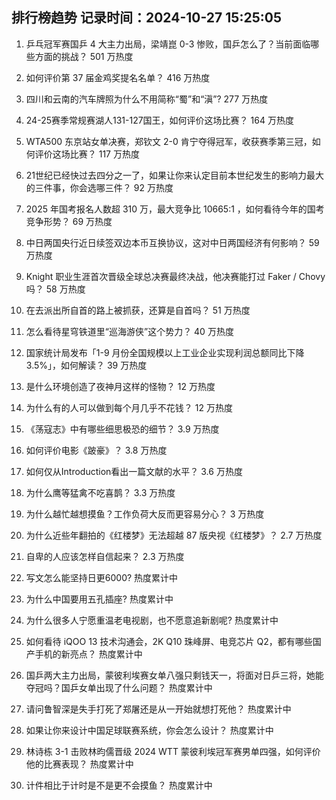 
## 排行榜趋势 记录时间：2024-10-27 15:25:05
  
  1. 乒乓冠军赛国乒 4 大主力出局，梁靖崑 0-3 惨败，国乒怎么了？当前面临哪些方面的挑战？ 501 万热度
    
  2. 如何评价第 37 届金鸡奖提名名单？ 416 万热度
    
  3. 四川和云南的汽车牌照为什么不用简称“蜀”和“滇”? 277 万热度
    
  4. 24-25赛季常规赛湖人131-127国王，如何评价这场比赛？ 164 万热度
    
  5. WTA500 东京站女单决赛，郑钦文 2-0 肯宁夺得冠军，收获赛季第三冠，如何评价这场比赛？ 117 万热度
    
  6. 21世纪已经快过去四分之一了，如果让你来认定目前本世纪发生的影响力最大的三件事，你会选哪三件？ 92 万热度
    
  7. 2025 年国考报名人数超 310 万，最大竞争比 10665:1 ，如何看待今年的国考竞争形势？ 69 万热度
    
  8. 中日两国央行近日续签双边本币互换协议，这对中日两国经济有何影响？ 59 万热度
    
  9. Knight 职业生涯首次晋级全球总决赛最终决战，他决赛能打过 Faker / Chovy 吗？ 58 万热度
    
  10. 在去派出所自首的路上被抓获，还算是自首吗？ 51 万热度
    
  11. 怎么看待星穹铁道里“巡海游侠”这个势力？ 40 万热度
    
  12. 国家统计局发布「1-9 月份全国规模以上工业企业实现利润总额同比下降 3.5%」，如何解读？ 39 万热度
    
  13. 是什么环境创造了夜神月这样的怪物？ 12 万热度
    
  14. 为什么有的人可以做到每个月几乎不花钱？ 12 万热度
    
  15. 《荡寇志》中有哪些细思极恐的细节？ 3.9 万热度
    
  16. 如何评价电影《跛豪》？ 3.8 万热度
    
  17. 如何仅从Introduction看出一篇文献的水平？ 3.6 万热度
    
  18. 为什么鹰等猛禽不吃喜鹊？ 3.3 万热度
    
  19. 为什么越忙越想摸鱼？工作负荷大反而更容易分心？ 3 万热度
    
  20. 为什么近些年翻拍的《红楼梦》无法超越 87 版央视《红楼梦》？ 2.7 万热度
    
  21. 自卑的人应该怎样自信起来？ 2.3 万热度
    
  22. 写文怎么能坚持日更6000? 热度累计中
    
  23. 为什么中国要用五孔插座? 热度累计中
    
  24. 为什么很多人宁愿重温老电视剧，也不愿意追新剧呢? 热度累计中
    
  25. 如何看待 iQOO 13 技术沟通会，2K Q10 珠峰屏、电竞芯片 Q2，都有哪些国产手机的新亮点？ 热度累计中
    
  26. 国乒两大主力出局，蒙彼利埃赛女单八强只剩钱天一，将面对日乒三将，她能夺冠吗？国乒女单出现了什么问题？ 热度累计中
    
  27. 请问鲁智深是失手打死了郑屠还是从一开始就想打死他？ 热度累计中
    
  28. 如果让你来设计中国足球联赛系统，你会怎么设计？ 热度累计中
    
  29. 林诗栋 3-1 击败林昀儒晋级 2024 WTT 蒙彼利埃冠军赛男单四强，如何评价他的比赛表现？ 热度累计中
    
  30. 计件相比于计时是不是更不会摸鱼？ 热度累计中
    